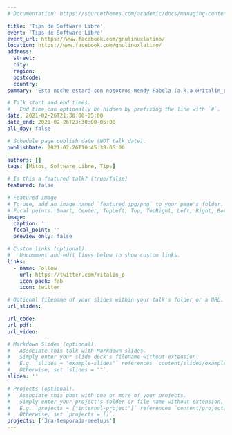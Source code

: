 ```yaml
---
# Documentation: https://sourcethemes.com/academic/docs/managing-content/

title: 'Tips de Software Libre'
event: 'Tips de Software Libre'
event_url: https://www.facebook.com/gnulinuxlatino/
location: https://www.facebook.com/gnulinuxlatino/
address:
  street:
  city:
  region:
  postcode:
  country:
summary: 'Esta noche estará con nosotros Wendy Fabela (a.k.a @ritalin_p) de nuestra comunidad hermana @sysarmymx para darnos varios tips de cómo implementar y utilizar Software Libre.'

# Talk start and end times.
#   End time can optionally be hidden by prefixing the line with `#`.
date: 2021-02-26T21:30:00-05:00
date_end: 2021-02-26T23:30:00-05:00
all_day: false

# Schedule page publish date (NOT talk date).
publishDate: 2021-02-26T10:45:39-05:00

authors: []
tags: [Mitos, Software Libre, Tips]

# Is this a featured talk? (true/false)
featured: false

# Featured image
# To use, add an image named `featured.jpg/png` to your page's folder.
# Focal points: Smart, Center, TopLeft, Top, TopRight, Left, Right, BottomLeft, Bottom, BottomRight.
image:
  caption: ''
  focal_point: ''
  preview_only: false

# Custom links (optional).
#   Uncomment and edit lines below to show custom links.
links:
  - name: Follow
    url: https://twitter.com/ritalin_p
    icon_pack: fab
    icon: twitter

# Optional filename of your slides within your talk's folder or a URL.
url_slides:

url_code:
url_pdf:
url_video:

# Markdown Slides (optional).
#   Associate this talk with Markdown slides.
#   Simply enter your slide deck's filename without extension.
#   E.g. `slides = "example-slides"` references `content/slides/example-slides.md`.
#   Otherwise, set `slides = ""`.
slides: ''

# Projects (optional).
#   Associate this post with one or more of your projects.
#   Simply enter your project's folder or file name without extension.
#   E.g. `projects = ["internal-project"]` references `content/project/deep-learning/index.md`.
#   Otherwise, set `projects = []`.
projects: ['3ra-temporada-meetups']
---
```

